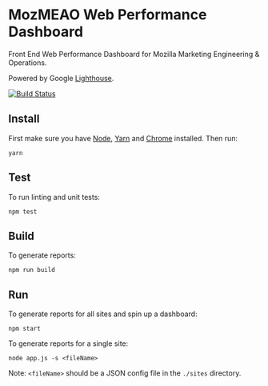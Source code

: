 # MozMEAO Web Performance Dashboard

Front End Web Performance Dashboard for Mozilla Marketing Engineering & Operations.

Powered by Google [Lighthouse](https://developers.google.com/web/tools/lighthouse/).

[![Build Status](https://travis-ci.org/mozmeao/performance-dashboard.svg?branch=master)](https://travis-ci.org/mozmeao/performance-dashboard)

## Install

First make sure you have [Node](https://nodejs.org/), [Yarn](https://yarnpkg.com/) and [Chrome](https://www.google.com/chrome/) installed. Then run:

```
yarn
```

## Test

To run linting and unit tests:

```
npm test
```

## Build

To generate reports:

```
npm run build
```

## Run

To generate reports for all sites and spin up a dashboard:

```
npm start
```

To generate reports for a single site:

```
node app.js -s <fileName>
```

Note: `<fileName>` should be a JSON config file in the `./sites` directory.

